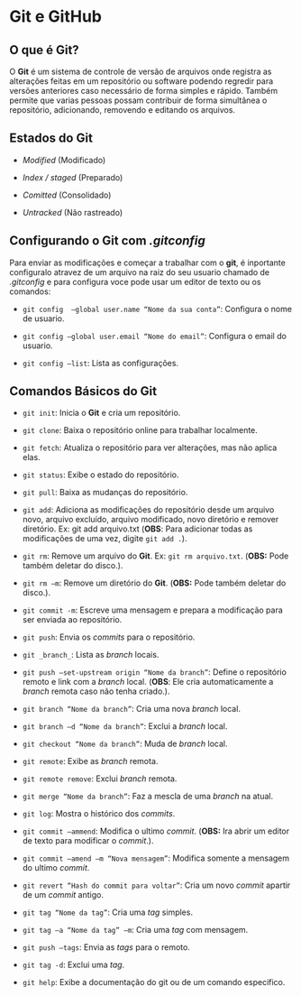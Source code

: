 # Git e GitHub

## O que é Git?

O **Git** é um sistema de controle de versão de arquivos onde registra as alterações feitas em um repositório ou software podendo regredir para versões anteriores caso necessário de forma simples e rápido. Também permite que varias pessoas possam contribuir de forma simultânea o repositório, adicionando, removendo e editando os arquivos.


## Estados do **Git**

* *Modified* (Modificado) 

* *Index / staged* (Preparado)

* *Comitted* (Consolidado)

* *Untracked* (Não rastreado)


## Configurando o **Git** com *.gitconfig*

Para enviar as modificações e começar a trabalhar com o **git**, é inportante configuralo atravez de um arquivo na raiz do seu usuario chamado de *.gitconfig* e para configura  voce pode usar um editor de texto ou os comandos:

* `git config  —global user.name “Nome da sua conta”`: Configura o nome de usuario.

* `git config —global user.email “Nome do email”`: Configura o email do usuario.

* `git config —list`: Lista as configurações.


## Comandos Básicos do **Git**

* `git init`: Inicia o **Git** e cria um repositório.

* `git clone`: Baixa o repositório online para trabalhar localmente.

* `git fetch`: Atualiza o repositório para ver alterações, mas não aplica elas.

* `git status`: Exibe o estado do repositório.

* `git pull`: Baixa as mudanças do repositório.

* `git add`: Adiciona as modificações do repositório desde um arquivo novo, arquivo excluído, arquivo modificado, novo diretório e remover diretório. Ex: git add arquivo.txt (**OBS**: Para adicionar todas as modificações de uma vez, digite `git add .`).

* `git rm`: Remove um arquivo do **Git**. Ex: `git rm arquivo.txt`. (**OBS:** Pode também deletar do disco.).

* `git rm –m`: Remove um diretório do **Git**. (**OBS:** Pode também deletar do disco.).

* `git commit -m`: Escreve uma mensagem e prepara a modificação para ser enviada ao repositório.

* `git push`: Envia os _commits_ para o repositório.

* `git _branch_`: Lista as _branch_ locais.

* `git push —set-upstream origin “Nome da branch”`: Define o repositório remoto e link com a _branch_ local. (**OBS**: Ele cria automaticamente a _branch_ remota caso não tenha criado.).

* `git branch “Nome da branch”`: Cria uma nova _branch_ local.

* `git branch –d “Nome da branch”`: Exclui a _branch_ local.

* `git checkout “Nome da branch”`: Muda de _branch_ local.

* `git remote`: Exibe as _branch_ remota.

* `git remote remove`: Exclui _branch_ remota.

* `git merge “Nome da branch”`: Faz a mescla de uma _branch_ na atual.

* `git log`: Mostra o histórico dos _commits_.

* `git commit —ammend`: Modifica o ultimo _commit_. (**OBS:** Ira abrir um editor de texto para modificar o _commit_.).

* `git commit —amend –m “Nova mensagem”`: Modifica somente a mensagem do ultimo _commit_.

* `git revert “Hash do commit para voltar”`: Cria um novo _commit_ apartir de um _commit_ antigo.

* `git tag “Nome da tag”`: Cria uma _tag_ simples.

* `git tag –a “Nome da tag” –m`: Cria uma _tag_ com mensagem.

* `git push —tags`: Envia as _tags_ para o remoto.

* `git tag -d`: Exclui uma _tag_.

* `git help`: Exibe a documentação do git ou de um comando especifico.

